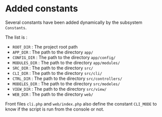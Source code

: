 # Added constants

Several constants have been added dynamically by the subsystem `Constants`.

The list is :
* `ROOT_DIR` : The project root path
* `APP_DIR` : The path to the directory `app/`
* `CONFIG_DIR` : The path to the directory `app/config/`
* `MODULES_DIR` : The path to the directory `app/modules/`
* `SRC_DIR` : The path to the directory `src/`
* `CLI_DIR` : The path to the directory `src/cli/`
* `CTRL_DIR` : The path to the directory `src/controllers/`
* `MODELES_DIR` : The path to the directory `src/modeles/`
* `VIEW_DIR` : The path to the directory `src/view/`
* `WEB_DIR` : The path to the directory `web/`

Front files `cli.php` and `web/index.php` also define the constant `CLI_MODE` to know if the script is run from the console or not.
